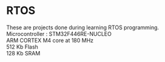 # RTOS
These are projects done during learning RTOS programming. 
 Microcontroller : STM32F446RE-NUCLEO  
  					       ARM CORTEX M4 core at 180 MHz  
  					       512 Kb Flash  
  					       128 Kb SRAM  
